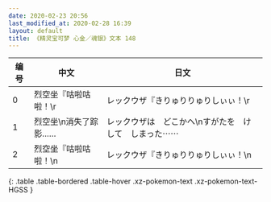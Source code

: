 ```yaml
---
date: 2020-02-23 20:56
last_modified_at: 2020-02-28 16:39
layout: default
title: 《精灵宝可梦 心金／魂银》文本 148
---
```

| 编号 | 中文 | 日文 |
| ---- | ---- | ---- |
| 0 | 烈空坐『咕啦咕啦！\r | レックウザ『きりゅりりゅりしぃぃ！\r |
| 1 | 烈空坐\n消失了踪影…… | レックウザは　どこかへ\nすがたを　けして　しまった⋯⋯ |
| 2 | 烈空坐『咕啦咕啦！\n | レックウザ『きりゅりりゅりしぃぃ！\n |
{: .table .table-bordered .table-hover .xz-pokemon-text .xz-pokemon-text-HGSS }